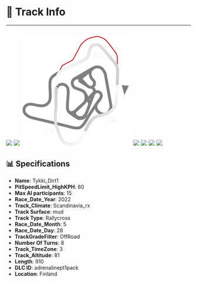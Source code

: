 # 🏁 Track Info

---
![](image_1.jpg)
![](image_2.jpg)
![](image_3.jpg)
![](image_4.jpg)
![](image_5.jpg)
![](image_6.jpg)
![](image_7.jpg)
---

## 📊 Specifications

- **Name**: Tykki_Dirt1
- **PitSpeedLimit_HighKPH**: 60
- **Max AI participants**: 15
- **Race_Date_Year**: 2022
- **Track_Climate**: Scandinavia_rx
- **Track Surface**: mud
- **Track Type**: Rallycross
- **Race_Date_Month**: 5
- **Race_Date_Day**: 28
- **TrackGradeFilter**: OffRoad
- **Number Of Turns**: 8
- **Track_TimeZone**: 3
- **Track_Altitude**: 81
- **Length**: 910
- **DLC ID**: adrenalinept1pack
- **Location**: Finland
